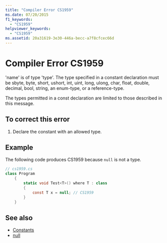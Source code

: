 ```yaml
---
title: "Compiler Error CS1959"
ms.date: 07/20/2015
f1_keywords: 
  - "CS1959"
helpviewer_keywords: 
  - "CS1959"
ms.assetid: 20a31619-3e30-446a-becc-a7f8cfcec66d
---
```

# Compiler Error CS1959
'name' is of type 'type'. The type specified in a constant declaration must be sbyte, byte, short, ushort, int, uint, long, ulong, char, float, double, decimal, bool, string, an enum-type, or a reference-type.  
  
 The types permitted in a const declaration are limited to those described in this message.  
  
## To correct this error  
  
1. Declare the constant with an allowed type.  
  
## Example  
 The following code produces CS1959 because `null` is not a type.  
  
```csharp  
// cs1959.cs  
class Program  
    {  
        static void Test<T>() where T : class  
        {  
            const T x = null; // CS1959  
        }  
    }  
```  
  
## See also

- [Constants](../programming-guide/classes-and-structs/constants.md)
- [null](../language-reference/keywords/null.md)
